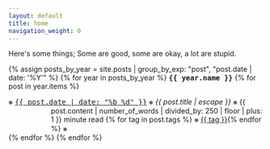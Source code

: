 ```yaml
---
layout: default
title: home
navigation_weight: 0
---
```


<style>
div.index-item {
  text-indent: -6em !important;
  padding-left: 6em !important;
}
</style>

Here's some things; Some are good, some are okay, a lot are stupid.

{% assign posts_by_year = site.posts | group_by_exp: "post", "post.date | date: '%Y'" %}
{% for year in posts_by_year %}
<tt><strong>{{ year.name }}</strong></tt>
  {% for post in year.items %}
  <div class="index-item">⨳ <span class="post-meta"><tt><a class="post-link" href="{{ post.url | relative_url }}">{{ post.date | date: "%b %d" }}</a></tt></span> ⨳ <em>{{ post.title | escape }}</em> ⨳ {{ post.content | number_of_words | divided_by: 250 | floor | plus: 1 }} minute read {% for tag in post.tags %} ⨳ <a class="tag" href="/tag-{{ tag | slugify }}">{{ tag }}</a>{% endfor %} ⨳</div>
  {% endfor %}
{% endfor %}
